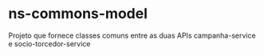 # ns-commons-model

Projeto que fornece classes comuns entre as duas APIs campanha-service e socio-torcedor-service 

